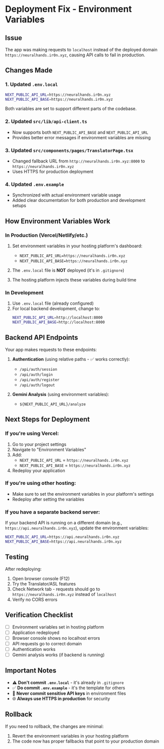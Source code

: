 # Deployment Fix - Environment Variables

## Issue
The app was making requests to `localhost` instead of the deployed domain `https://neuralhands.ir0n.xyz`, causing API calls to fail in production.

## Changes Made

### 1. Updated `.env.local`
```bash
NEXT_PUBLIC_API_URL=https://neuralhands.ir0n.xyz
NEXT_PUBLIC_API_BASE=https://neuralhands.ir0n.xyz
```

Both variables are set to support different parts of the codebase.

### 2. Updated `src/lib/api-client.ts`
- Now supports both `NEXT_PUBLIC_API_BASE` and `NEXT_PUBLIC_API_URL`
- Provides better error messages if environment variables are missing

### 3. Updated `src/components/pages/TranslatorPage.tsx`
- Changed fallback URL from `http://neuralhands.ir0n.xyz:8000` to `https://neuralhands.ir0n.xyz`
- Uses HTTPS for production deployment

### 4. Updated `.env.example`
- Synchronized with actual environment variable usage
- Added clear documentation for both production and development setups

## How Environment Variables Work

### In Production (Vercel/Netlify/etc.)
1. Set environment variables in your hosting platform's dashboard:
   - `NEXT_PUBLIC_API_URL=https://neuralhands.ir0n.xyz`
   - `NEXT_PUBLIC_API_BASE=https://neuralhands.ir0n.xyz`

2. The `.env.local` file is **NOT** deployed (it's in `.gitignore`)

3. The hosting platform injects these variables during build time

### In Development
1. Use `.env.local` file (already configured)
2. For local backend development, change to:
   ```bash
   NEXT_PUBLIC_API_URL=http://localhost:8000
   NEXT_PUBLIC_API_BASE=http://localhost:8000
   ```

## Backend API Endpoints

Your app makes requests to these endpoints:

1. **Authentication** (using relative paths - ✅ works correctly):
   - `/api/auth/session`
   - `/api/auth/login`
   - `/api/auth/register`
   - `/api/auth/logout`

2. **Gemini Analysis** (using environment variables):
   - `${NEXT_PUBLIC_API_URL}/analyze`

## Next Steps for Deployment

### If you're using Vercel:
1. Go to your project settings
2. Navigate to "Environment Variables"
3. Add:
   - `NEXT_PUBLIC_API_URL` = `https://neuralhands.ir0n.xyz`
   - `NEXT_PUBLIC_API_BASE` = `https://neuralhands.ir0n.xyz`
4. Redeploy your application

### If you're using other hosting:
- Make sure to set the environment variables in your platform's settings
- Redeploy after setting the variables

### If you have a separate backend server:
If your backend API is running on a different domain (e.g., `https://api.neuralhands.ir0n.xyz`), update the environment variables:
```bash
NEXT_PUBLIC_API_URL=https://api.neuralhands.ir0n.xyz
NEXT_PUBLIC_API_BASE=https://api.neuralhands.ir0n.xyz
```

## Testing

After redeploying:
1. Open browser console (F12)
2. Try the Translator/ASL features
3. Check Network tab - requests should go to `https://neuralhands.ir0n.xyz` instead of `localhost`
4. Verify no CORS errors

## Verification Checklist

- [ ] Environment variables set in hosting platform
- [ ] Application redeployed
- [ ] Browser console shows no localhost errors
- [ ] API requests go to correct domain
- [ ] Authentication works
- [ ] Gemini analysis works (if backend is running)

## Important Notes

- ⚠️ **Don't commit `.env.local`** - it's already in `.gitignore`
- ✅ **Do commit `.env.example`** - it's the template for others
- 🔐 **Never commit sensitive API keys** in environment files
- 🌐 **Always use HTTPS in production** for security

## Rollback

If you need to rollback, the changes are minimal:
1. Revert the environment variables in your hosting platform
2. The code now has proper fallbacks that point to your production domain
